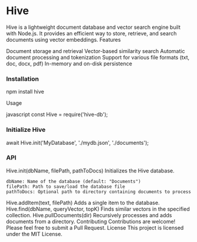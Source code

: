 # Hive 

Hive is a lightweight document database and vector search engine built with Node.js. It provides an efficient way to store, retrieve, and search documents using vector embeddings.
Features

Document storage and retrieval
Vector-based similarity search
Automatic document processing and tokenization
Support for various file formats (txt, doc, docx, pdf)
In-memory and on-disk persistence

### Installation 

npm install hive

Usage

javascript
const Hive = require('hive-db');

### Initialize Hive 

await Hive.init('MyDatabase', './mydb.json', './documents');


### API 

Hive.init(dbName, filePath, pathToDocs)
Initializes the Hive database.

    dbName: Name of the database (default: "Documents")
    filePath: Path to save/load the database file
    pathToDocs: Optional path to directory containing documents to process

Hive.addItem(text, filePath)
Adds a single item to the database.
Hive.find(dbName, queryVector, topK)
Finds similar vectors in the specified collection.
Hive.pullDocuments(dir)
Recursively processes and adds documents from a directory.
Contributing
Contributions are welcome! Please feel free to submit a Pull Request.
License
This project is licensed under the MIT License.
